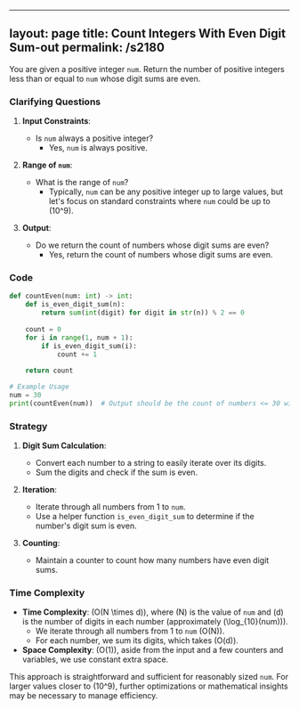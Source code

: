 
---
layout: page
title:  Count Integers With Even Digit Sum-out
permalink: /s2180
---

You are given a positive integer `num`. Return the number of positive integers less than or equal to `num` whose digit sums are even.

### Clarifying Questions

1. **Input Constraints**:
   - Is `num` always a positive integer?
     - Yes, `num` is always positive.

2. **Range of `num`**:
   - What is the range of `num`?
     - Typically, `num` can be any positive integer up to large values, but let's focus on standard constraints where `num` could be up to \(10^9\).

3. **Output**:
   - Do we return the count of numbers whose digit sums are even?
     - Yes, return the count of numbers whose digit sums are even.

### Code

```python
def countEven(num: int) -> int:
    def is_even_digit_sum(n):
        return sum(int(digit) for digit in str(n)) % 2 == 0
    
    count = 0
    for i in range(1, num + 1):
        if is_even_digit_sum(i):
            count += 1
            
    return count

# Example Usage
num = 30
print(countEven(num))  # Output should be the count of numbers <= 30 with even digit sums
```

### Strategy

1. **Digit Sum Calculation**:
   - Convert each number to a string to easily iterate over its digits.
   - Sum the digits and check if the sum is even.

2. **Iteration**:
   - Iterate through all numbers from 1 to `num`.
   - Use a helper function `is_even_digit_sum` to determine if the number's digit sum is even.

3. **Counting**:
   - Maintain a counter to count how many numbers have even digit sums.

### Time Complexity

- **Time Complexity**: \(O(N \times d)\), where \(N\) is the value of `num` and \(d\) is the number of digits in each number (approximately \(\log_{10}(num)\)).
  - We iterate through all numbers from 1 to `num` (O(N)).
  - For each number, we sum its digits, which takes \(O(d)\).
- **Space Complexity**: \(O(1)\), aside from the input and a few counters and variables, we use constant extra space.

This approach is straightforward and sufficient for reasonably sized `num`. For larger values closer to \(10^9\), further optimizations or mathematical insights may be necessary to manage efficiency.